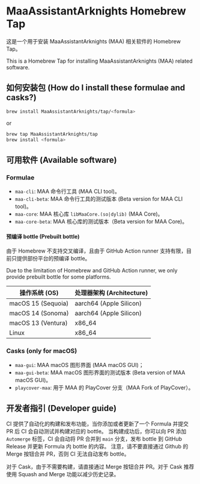 # MaaAssistantArknights Homebrew Tap

这是一个用于安装 MaaAssistantArknights (MAA) 相关软件的 Homebrew Tap。

This is a Homebrew Tap for installing MaaAssistantArknights (MAA) related software.

## 如何安装包 (How do I install these formulae and casks?)

```bash
brew install MaaAssistantArknights/tap/<formula>
```

or

```bash
brew tap MaaAssistantArknights/tap
brew install <formula>
```

## 可用软件 (Available software)

### Formulae

- `maa-cli`: MAA 命令行工具 (MAA CLI tool)。
- `maa-cli-beta`: MAA 命令行工具的测试版本 (Beta version for MAA CLI tool)。
- `maa-core`: MAA 核心库 `libMaaCore.(so|dylib)` (MAA Core)。
- `maa-core-beta`: MAA 核心库的测试版本（Beta version for MAA Core)。

#### 预编译 bottle (Prebuilt bottle)

由于 Homebrew 不支持交叉编译，且由于 GitHub Action runner 支持有限，目前只提供部份平台的预编译 bottle。

Due to the limitation of Homebrew and GitHub Action runner, we only provide prebuilt bottle for some platforms.

<table>
    <thead>
        <tr>
            <th>操作系统 (OS) </th>
            <th>处理器架构 (Architecture)</th>
        </tr>
    </thead>
    <tbody>
        <tr>
            <td>macOS 15 (Sequoia)</td>
            <td>aarch64 (Apple Silicon)</td>
        </tr>
        <tr>
            <td>macOS 14 (Sonoma)</td>
            <td>aarch64 (Apple Silicon)</td>
        </tr>
        <tr>
            <td>macOS 13 (Ventura)</td>
            <td>x86_64</td>
        </tr>
        <tr>
            <td>Linux</td>
            <td>x86_64</td>
        </tr>
    </tbody>
</table>

### Casks (only for macOS)

- `maa-gui`: MAA macOS 图形界面 (MAA macOS GUI)；
- `maa-gui-beta`: MAA macOS 图形界面的测试版本 (Beta version of MAA macOS GUI)。
- `playcover-maa`: 用于 MAA 的 PlayCover 分支（MAA Fork of PlayCover）。

## 开发者指引 (Developer guide)

CI 提供了自动化的构建和发布功能，当你添加或者更新了一个 Formula 并提交 PR 后 CI 会自动测试并构建对应的 bottle。
当构建成功后，你可以向 PR 添加 `Automerge` 标签，CI 会自动将 PR 合并到 `main` 分支，发布 bottle 到 GitHub Release 并更新 Formula 内 bottle 的内容。
注意，请不要直接通过 Github 的 Merge 按钮合并 PR，否则 CI 无法自动发布 bottle。

对于 Cask，由于不需要构建，请直接通过 Merge 按钮合并 PR。对于 Cask 推荐使用 Squash and Merge 功能以减少历史记录。
